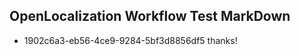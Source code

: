 ## OpenLocalization Workflow Test MarkDown
* 1902c6a3-eb56-4ce9-9284-5bf3d8856df5 thanks!

<!--HONumber=Aug16_HO1-->


